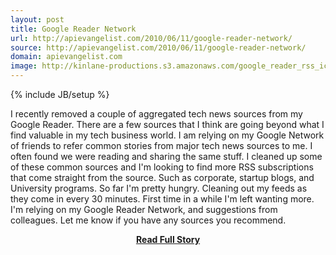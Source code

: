 ```yaml
---
layout: post
title: Google Reader Network
url: http://apievangelist.com/2010/06/11/google-reader-network/
source: http://apievangelist.com/2010/06/11/google-reader-network/
domain: apievangelist.com
image: http://kinlane-productions.s3.amazonaws.com/google_reader_rss_icons.jpg
---
```

{% include JB/setup %}<p>
I recently removed a couple of aggregated tech news sources from my Google Reader. There are a few sources that I think are going beyond what I find valuable in my tech business world.
I am relying on my Google Network of friends to refer common stories from major tech news sources to me. I often found we were reading and sharing the same stuff.
I cleaned up some of these common sources and I'm looking to find more RSS subscriptions that come straight from the source. Such as corporate, startup blogs, and University programs.
So far I'm pretty hungry. Cleaning out my feeds as they come in every 30 minutes. First time in a while I'm left wanting more.
I'm relying on my Google Reader Network, and suggestions from colleagues. Let me know if you have any sources you recommend.</p>
<center><p><a href="http://apievangelist.com/2010/06/11/google-reader-network/" style='padding:25px; font-sze:18px; font-weight: bold;'>Read Full Story</a></p></center>
